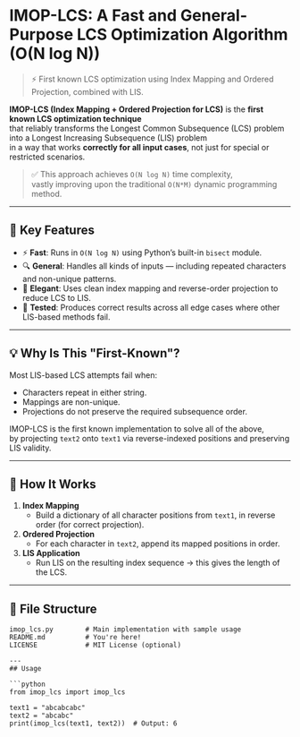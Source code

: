 # IMOP-LCS: A Fast and General-Purpose LCS Optimization Algorithm (O(N log N))

> ⚡️ First known LCS optimization using Index Mapping and Ordered Projection, combined with LIS.

**IMOP-LCS (Index Mapping + Ordered Projection for LCS)** is the **first known LCS optimization technique**  
that reliably transforms the Longest Common Subsequence (LCS) problem into a Longest Increasing Subsequence (LIS) problem  
in a way that works **correctly for all input cases**, not just for special or restricted scenarios.

> ✅ This approach achieves `O(N log N)` time complexity,  
> vastly improving upon the traditional `O(N*M)` dynamic programming method.

---

## 🚀 Key Features

- ⚡️ **Fast**: Runs in `O(N log N)` using Python’s built-in `bisect` module.
- 🔍 **General**: Handles all kinds of inputs — including repeated characters and non-unique patterns.
- 🧠 **Elegant**: Uses clean index mapping and reverse-order projection to reduce LCS to LIS.
- 🧪 **Tested**: Produces correct results across all edge cases where other LIS-based methods fail.

---

## 💡 Why Is This "First-Known"?

Most LIS-based LCS attempts fail when:
- Characters repeat in either string.
- Mappings are non-unique.
- Projections do not preserve the required subsequence order.

IMOP-LCS is the first known implementation to solve all of the above,  
by projecting `text2` onto `text1` via reverse-indexed positions and preserving LIS validity.

---

## 🧩 How It Works

1. **Index Mapping**  
   - Build a dictionary of all character positions from `text1`, in reverse order (for correct projection).
2. **Ordered Projection**  
   - For each character in `text2`, append its mapped positions in order.
3. **LIS Application**  
   - Run LIS on the resulting index sequence → this gives the length of the LCS.

---

## 📁 File Structure

```plaintext
imop_lcs.py        # Main implementation with sample usage
README.md          # You're here!
LICENSE            # MIT License (optional)

---
## Usage

```python
from imop_lcs import imop_lcs

text1 = "abcabcabc"
text2 = "abcabc"
print(imop_lcs(text1, text2))  # Output: 6

